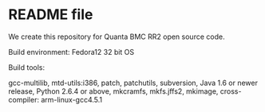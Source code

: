 README file
===========

We create this repository for Quanta BMC RR2 open source code.

Build environment: Fedora12 32 bit OS

Build tools:

gcc-multilib,
mtd-utils:i386,
patch,
patchutils,
subversion,
Java 1.6 or newer release,
Python 2.6.4 or above,
mkcramfs,
mkfs.jffs2,
mkimage,
cross-compiler: arm-linux-gcc4.5.1

